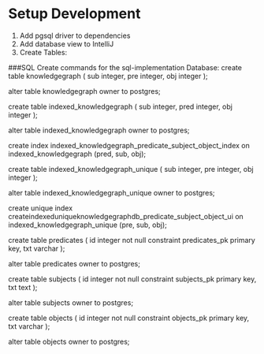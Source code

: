 # Setup Development
1. Add pgsql driver to dependencies
2. Add database view to IntelliJ
3. Create Tables:

###SQL Create commands for the sql-implementation Database:
create table knowledgegraph
(
sub integer,
pre integer,
obj integer
);

alter table knowledgegraph
owner to postgres;

create table indexed_knowledgegraph
(
sub  integer,
pred integer,
obj  integer
);

alter table indexed_knowledgegraph
owner to postgres;

create index indexed_knowledgegraph_predicate_subject_object_index
on indexed_knowledgegraph (pred, sub, obj);

create table indexed_knowledgegraph_unique
(
sub integer,
pre integer,
obj integer
);

alter table indexed_knowledgegraph_unique
owner to postgres;

create unique index createindexeduniqueknowledgegraphdb_predicate_subject_object_ui
on indexed_knowledgegraph_unique (pre, sub, obj);

create table predicates
(
id  integer not null
constraint predicates_pk
primary key,
txt varchar
);

alter table predicates
owner to postgres;

create table subjects
(
id  integer not null
constraint subjects_pk
primary key,
txt text
);

alter table subjects
owner to postgres;

create table objects
(
id  integer not null
constraint objects_pk
primary key,
txt varchar
);

alter table objects
owner to postgres;

